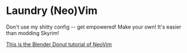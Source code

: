 # Laundry (Neo)Vim

Don't use my shitty config -- get empowered! Make your own!
It's easier than modding Skyrim!

[This is the Blender Donut tutorial of NeoVim](https://www.youtube.com/watch?v=w7i4amO_zaE)
